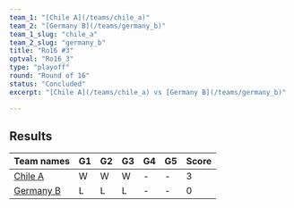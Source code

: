 ```yaml
---
team_1: "[Chile A](/teams/chile_a)"
team_2: "[Germany B](/teams/germany_b)"
team_1_slug: "chile_a"
team_2_slug: "germany_b"
title: "Ro16 #3"
optval: "Ro16_3"
type: "playoff"
round: "Round of 16"
status: "Concluded"
excerpt: "[Chile A](/teams/chile_a) vs [Germany B](/teams/germany_b)"

---
```

## Results

| Team names | G1 | G2 | G3 | G4 | G5 | Score |
|  --  |  --  |  --  |  --  |  --  |  --  |  --  |
| [Chile A](/teams/chile_a) | W | W | W | - | - | 3 |
| [Germany B](/teams/germany_b) | L | L | L | - | - | 0 |
